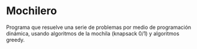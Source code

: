# Mochilero
Programa que resuelve una serie de problemas por medio de programación dinámica, usando algoritmos de la mochila (knapsack 0/1) y algoritmos greedy.
